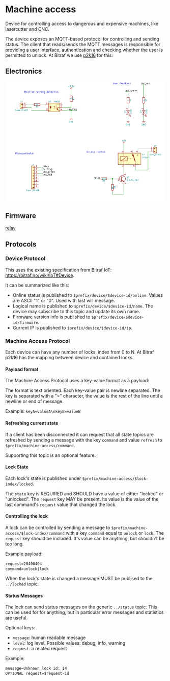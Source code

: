# Machine access

Device for controlling access to dangerous and expensive machines, like lasercutter and CNC.

The device exposes an MQTT-based protocol for controlling and sending status.
The client that reads/sends the MQTT messages is responsible for providing a user interface,
authentication and checking whether the user is permitted to unlock.
At Bitraf we use [p2k16](https://github.com/bitraf/p2k16) for this.

## Electronics

![Schematics](./doc/schematics.png)

## Firmware

[relay](relay)

## Protocols

### Device Protocol

This uses the existing specification from Bitraf IoT:
https://bitraf.no/wiki/IoT#Device.

It can be summarized like this:

* Online status is published to `$prefix/device/$device-id/online`.
  Values are ASCII "1" or "0". Used with last will message.
* Logical name is published to `$prefix/device/$device-id/name`. The
  device may subscribe to this topic and update its own name.
* Firmware version info is published to
  `$prefix/device/$device-id/firmware`.
* Current IP is published to `$prefix/device/$device-id/ip`.

### Machine Access Protocol

Each device can have any number of locks, index from 0 to N. At Bitraf
p2k16 has the mapping between device and contained locks.

#### Payload format

The Machine Access Protocol uses a key-value format as a payload:

The format is text oriented. Each key-value pair is newline separated.
The key is separated with a "=" character, the value is the rest of
the line until a newline or end of message.

Example: `keyA=valueA\nkeyB=valueB`

#### Refreshing current state

If a client has been disconnected it can request that all state topics
are refreshed by sending a message with the key `command` and value
`refresh` to `$prefix/machine-access/command`.

Supporting this topic is an optional feature.

#### Lock State

Each lock's state is published under
`$prefix/machine-access/$lock-index/locked`.

The `state` key is REQUIRED and SHOULD have a value of either "locked"
or "unlocked". The `request` key MAY be present. Its value is the
value of the last command's `request` value that changed the lock.

#### Controlling the lock

A lock can be controlled by sending a message to
`$prefix/machine-access/$lock-index/command` with a key `command`
equal to `unlock` or `lock`. The `request` key should be included.
It's value can be anything, but shouldn't be too long.

Example payload:

    request=20400404
    command=unlock|lock

When the lock's state is changed a message MUST be publised to
the `../locked` topic.

#### Status Messages

The lock can send status messages on the generic `../status` topic.
This can be used for for anything, but in particular error messages
and statistics are useful.

Optional keys:

* `message`: human readable message
* `level`: log level. Possible values: debug, info, warning
* `request`: a related request

Example:

    message=Unknown lock id: 14
    OPTIONAL request=$request-id
